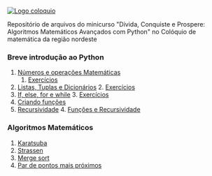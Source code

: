 
[![Logo coloquio](https://sbm.org.br/coloquio-nordeste-6/wp-content/uploads/sites/35/2024/09/cropped-Logo.png)]([https://www.microsoft.com](https://sbm.org.br/coloquio-nordeste-6/))



Repositório de arquivos do minicurso "Divida, Conquiste e Prospere: Algoritmos Matemáticos Avançados com Python" no Colóquio de matemática da região nordeste


### Breve introdução ao Python

1. [Números e operações Matemáticas](https://colab.research.google.com/drive/1BVYqBgJ2JcK_rQBbTXGbJgH_a2N3Hm-Y?usp=sharing)
    1. [Exercícios](https://colab.research.google.com/drive/13UCCnRfj7ejwEuKYGDF-aUCiirb-csA2?usp=sharing)
2. [Listas, Tuplas e Dicionários](https://colab.research.google.com/drive/1xymB3-OzGTeVWRbWYQWZ5kwzM2Wg_voB?usp=sharing)
    2. [Exercícios](https://colab.research.google.com/drive/13UCCnRfj7ejwEuKYGDF-aUCiirb-csA2?usp=sharing)   
3. [If, else, for e while](https://colab.research.google.com/drive/1JQFofEaHUY1XAmr1s8TVmxlfoN3Kp1eA?usp=sharing)
    3. [Exercícios](https://colab.research.google.com/drive/13UCCnRfj7ejwEuKYGDF-aUCiirb-csA2?usp=sharing)
4. [Criando funções](https://colab.research.google.com/drive/1JQFofEaHUY1XAmr1s8TVmxlfoN3Kp1eA?usp=sharing)
5. [Recursividade](https://colab.research.google.com/drive/1XTsCKqjRS7sto_mEzXwHUX6b65jWtPat?usp=sharing)
   4. [Funções e Recursividade](https://colab.research.google.com/drive/1d69lp2SuaV7c9k31qB_D87Rz9Zdq81Rv?usp=sharing) 


###  Algoritmos Matemáticos
1. [Karatsuba](https://colab.research.google.com/drive/1y3KcyEEz0G1NGCMK8pPZjTES1_tZTYhl?usp=sharing)
2. [Strassen](https://colab.research.google.com/drive/1y3KcyEEz0G1NGCMK8pPZjTES1_tZTYhl?usp=sharing)
3. [Merge sort](https://colab.research.google.com/drive/19umyHi3TA7MoL0tI4yOxyi6He8aYN7sI?usp=sharing)
4. [Par de pontos mais próximos](https://colab.research.google.com/drive/1vXzkSmGCxW18_VmfhpM-S2uWLYD6T6Kl?usp=sharing)
